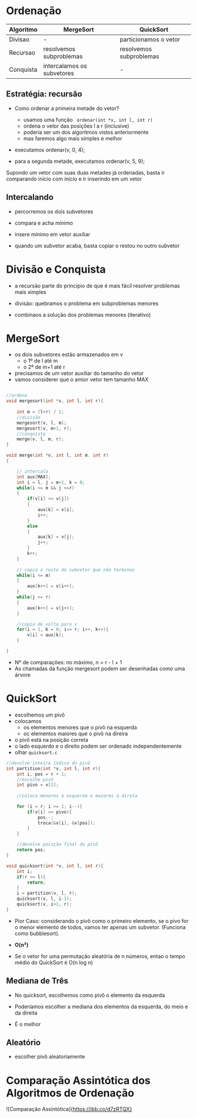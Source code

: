 # Ordenação 

| Algoritmo | MergeSort                 | QuickSort               |
|-----------|---------------------------|-------------------------|
| Divisao   | -                         | particionamos o vetor   | 
| Recursao  | resolvemos subproblemas   | resolvemos subproblemas |   
| Conquista |intercalamos os subvetores | -                       |    
   

## Estratégia: recursão

* Como ordenar a primeira metade do vetor?
    * usamos uma função ``` ordenar(int *v, int l, int r)```
    * ordena o vetor das posições l a r (inclusive)
    * poderia ser um dos algoritmos vistos anteriormente
    * mas faremos algo mais simples e melhor

* executamos ordenar(v, 0, 4);

* para a segunda metade, executamos ordenar(v, 5, 9);

Supondo um vetor com suas duas metades já ordenadas, basta ir comparando início com início e ir inserindo em um vetor 

## Intercalando 
* percorremos os dois subvetores
* compara e acha mínimo 
* insere mínimo em vetor auxiliar 

* quando um subvetor acaba, basta copiar o restou no outro subvetor 

# Divisão e Conquista 
* a recursão parte do princípio de que é mais fácil resolver problemas mais simples 

* divisão: quebramos o problema em subproblemas menores
* combinaos  a solução dos problemas menores (iterativo)

# MergeSort
* os dois subvetores estão armazenados em v
    * o 1º de l até m
    * o 2º de m+1 até r 
* precisamos de um vetor auxiliar do tamanho do vetor 
* vamos considerer que o amior vetor tem tamanho MAX

```C

//ordena
void mergesort(int *v, int l, int r){
    
    int m = (l+r) / 2;
    //divisão
    mergesort(v, l, m);
    mergesort(v, m+1, r);
    //conquista
    merge(v, l, m, r);
}

void merge(int *v, int l, int m. int r)
{

    // intercala
    int aux[MAX];
    int i = l, j = m+1, k = 0;
    while(i <= m && j <=r)
    {
        if(v[i] <= v[j])
        {
            aux[k] = v[i];
            i++;
        }
        else
        {
            aux[k] = v[j];
            j++;
        }
        k++;
    }
    
    // copia o resto do subvetor que não terminou 
    while(i <= m)
    {
        aux[k++] = v[i++];
    }
    while(j <= r)
    {
        aux[k++] = v[j++];
    }

    //copia de volta para v
    for(i = 1, k = 0; i<= r; i++, k++){
        v[i] = aux[k];
    }

}

```

* Nº de comparações: no máximo, n = r - l + 1
* As chamadas da função mergesort podem ser desenhadas como uma árvore

# QuickSort

* escolhemos um pivô
* colocamos 
    * os elementos menores que o pivô na esquerda 
    * oc elementos maiores que o pivô na direira
* o pivô está na posição correta 
* o lado esquerdo e o direito podem ser ordenado independentemente
* olhar ``` quicksort.c ```


```C
//devolve inteiro índice do pivô 
int partition(int *v, int l, int r){
    int i, pos = r + 1;
    //escolhe pivô
    int pivo = v[1];
    
    //coloca menores à esquerda e maiores à direta 

    for (i = r; i >= 1; i--){
        if(v[i] >= pivo){
            pos--;
            troca(&v[i], &v[pos]);
        }
    }

    //devolve poisção final do pivô 
    return pos;
}

void quicksort(int *v, int l, int r){
    int i;
    if(r <= l){
        return;
    }
    i = partition(v, l, r);
    quicksort(v, l, i-1);
    quicksort(v, i+1, r);
}
```

* Pior Caso: considerando o pivô como o primeiro elemento, se o pivo for o menor elemento de todos, vamos ter apenas um subvetor. (Funciona como bubblesort).

* **O(n²)**

* Se o vetor for uma permutação aleatória de n números, entao o tempo médio do QuickSort é O(n log n)

## Mediana de Três
* No quicksort, escolhemos como pivô o elemento da esquerda
* Poderíamos escolher a mediana dos elementos da esquerda, do meio e da direita 

* É o melhor

## Aleatório
* escolher pivô aleatoriamente

# Comparação Assintótica dos Algoritmos de Ordenação 

![Comparação Assíntótica]{https://ibb.co/d7zRTQX}